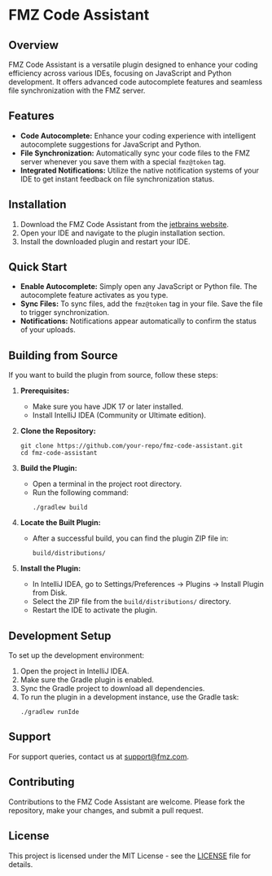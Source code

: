 # FMZ Code Assistant

## Overview
FMZ Code Assistant is a versatile plugin designed to enhance your coding efficiency across various IDEs, focusing on JavaScript and Python development. It offers advanced code autocomplete features and seamless file synchronization with the FMZ server.

## Features
- **Code Autocomplete:** Enhance your coding experience with intelligent autocomplete suggestions for JavaScript and Python.
- **File Synchronization:** Automatically sync your code files to the FMZ server whenever you save them with a special `fmz@token` tag.
- **Integrated Notifications:** Utilize the native notification systems of your IDE to get instant feedback on file synchronization status.

## Installation
1. Download the FMZ Code Assistant from the [jetbrains website](https://plugins.jetbrains.com/plugin/24465-fmz-code-assistant).
2. Open your IDE and navigate to the plugin installation section.
3. Install the downloaded plugin and restart your IDE.

## Quick Start
- **Enable Autocomplete:** Simply open any JavaScript or Python file. The autocomplete feature activates as you type.
- **Sync Files:** To sync files, add the `fmz@token` tag in your file. Save the file to trigger synchronization.
- **Notifications:** Notifications appear automatically to confirm the status of your uploads.

## Building from Source

If you want to build the plugin from source, follow these steps:

1. **Prerequisites:**
    - Make sure you have JDK 17 or later installed.
    - Install IntelliJ IDEA (Community or Ultimate edition).

2. **Clone the Repository:**
   ```
   git clone https://github.com/your-repo/fmz-code-assistant.git
   cd fmz-code-assistant
   ```

3. **Build the Plugin:**
    - Open a terminal in the project root directory.
    - Run the following command:
      ```
      ./gradlew build
      ```

4. **Locate the Built Plugin:**
    - After a successful build, you can find the plugin ZIP file in:
      ```
      build/distributions/
      ```

5. **Install the Plugin:**
    - In IntelliJ IDEA, go to Settings/Preferences -> Plugins -> Install Plugin from Disk.
    - Select the ZIP file from the `build/distributions/` directory.
    - Restart the IDE to activate the plugin.

## Development Setup

To set up the development environment:

1. Open the project in IntelliJ IDEA.
2. Make sure the Gradle plugin is enabled.
3. Sync the Gradle project to download all dependencies.
4. To run the plugin in a development instance, use the Gradle task:
   ```
   ./gradlew runIde
   ```

## Support
For support queries, contact us at [support@fmz.com](mailto:support@fmz.com).

## Contributing
Contributions to the FMZ Code Assistant are welcome. Please fork the repository, make your changes, and submit a pull request.

## License
This project is licensed under the MIT License - see the [LICENSE](LICENSE) file for details.